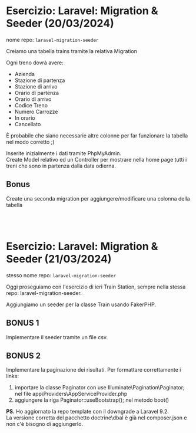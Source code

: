 # Esercizio: Laravel: Migration & Seeder (20/03/2024)
nome repo: `laravel-migration-seeder`

Creiamo una tabella trains tramite la relativa Migration

Ogni treno dovrà avere:
- Azienda
- Stazione di partenza
- Stazione di arrivo
- Orario di partenza
- Orario di arrivo
- Codice Treno
- Numero Carrozze
- In orario
- Cancellato

È probabile che siano necessarie altre colonne per far funzionare la tabella nel modo corretto ;)

Inserite inizialmente i dati tramite PhpMyAdmin. <br>
Create Model relativo ed un Controller per mostrare nella home page tutti i treni che sono in partenza dalla data odierna.

## Bonus
Create una seconda migration per aggiungere/modificare una colonna della tabella

<br><br>

# Esercizio: Laravel: Migration & Seeder (21/03/2024)
stesso nome repo: `laravel-migration-seeder`

Oggi proseguiamo con l'esercizio di ieri Train Station, sempre nella stessa repo: laravel-migration-seeder.

Aggiungiamo un seeder per la classe Train usando FakerPHP.

## BONUS 1
Implementare il seeder tramite un file csv.

## BONUS 2
Implementare la paginazione dei risultati.
Per formattare correttamente i links:
1. importare la classe Paginator con use Illuminate\Pagination\Paginator; nel file app\Providers\AppServiceProvider.php
2. aggiungere la riga Paginator::useBootstrap(); nel metodo boot()

<b>PS.</b> Ho aggiornato la repo template con il downgrade a Laravel 9.2. <br>
La versione corretta del pacchetto doctrine\dbal è già nel composer.json e non c'è bisogno di aggiungerlo. 
